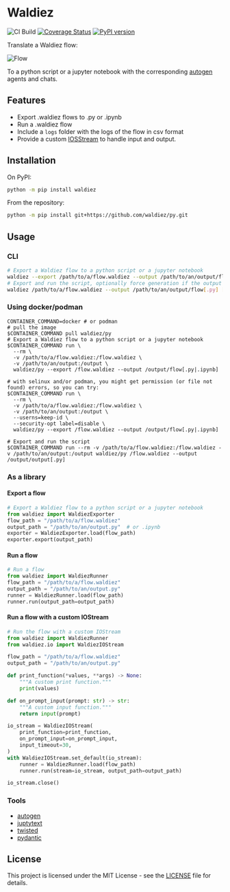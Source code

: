# Waldiez

![CI Build](https://github.com/waldiez/py/actions/workflows/main.yaml/badge.svg) [![Coverage Status](https://coveralls.io/repos/github/waldiez/py/badge.svg)](https://coveralls.io/github/waldiez/py) [![PyPI version](https://badge.fury.io/py/waldiez.svg)](https://badge.fury.io/py/waldiez)

Translate a Waldiez flow:

![Flow](https://raw.githubusercontent.com/waldiez/py/refs/heads/main/docs/flow.png)

To a python script or a jupyter notebook with the corresponding [autogen](https://github.com/microsoft/autogen/) agents and chats.

## Features

- Export .waldiez flows to .py or .ipynb
- Run a .waldiez flow
- Include a `logs` folder with the logs of the flow in csv format
- Provide a custom [IOSStream](https://autogen-ai.github.io/autogen/docs/reference/io/base#iostream) to handle input and output.

## Installation

On PyPI:

```bash
python -m pip install waldiez
```

From the repository:

```bash
python -m pip install git+https://github.com/waldiez/py.git
```

## Usage

### CLI

```bash
# Export a Waldiez flow to a python script or a jupyter notebook
waldiez --export /path/to/a/flow.waldiez --output /path/to/an/output/flow[.py|.ipynb]
# Export and run the script, optionally force generation if the output file already exists
waldiez /path/to/a/flow.waldiez --output /path/to/an/output/flow[.py] [--force]
```

### Using docker/podman

```shell
CONTAINER_COMMAND=docker # or podman
# pull the image
$CONTAINER_COMMAND pull waldiez/py
# Export a Waldiez flow to a python script or a jupyter notebook
$CONTAINER_COMMAND run \
  --rm \
  -v /path/to/a/flow.waldiez:/flow.waldiez \
  -v /path/to/an/output:/output \
  waldiez/py --export /flow.waldiez --output /output/flow[.py|.ipynb]

# with selinux and/or podman, you might get permission (or file not found) errors, so you can try:
$CONTAINER_COMMAND run \
  --rm \
  -v /path/to/a/flow.waldiez:/flow.waldiez \
  -v /path/to/an/output:/output \
  --userns=keep-id \
  --security-opt label=disable \
  waldiez/py --export /flow.waldiez --output /output/flow[.py|.ipynb]
```

```shell
# Export and run the script
$CONTAINER_COMMAND run --rm -v /path/to/a/flow.waldiez:/flow.waldiez -v /path/to/an/output:/output waldiez/py /flow.waldiez --output /output/output[.py]
```

### As a library

#### Export a flow

```python
# Export a Waldiez flow to a python script or a jupyter notebook
from waldiez import WaldiezExporter
flow_path = "/path/to/a/flow.waldiez"
output_path = "/path/to/an/output.py"  # or .ipynb
exporter = WaldiezExporter.load(flow_path)
exporter.export(output_path)
```
  
#### Run a flow

```python
# Run a flow
from waldiez import WaldiezRunner
flow_path = "/path/to/a/flow.waldiez"
output_path = "/path/to/an/output.py"
runner = WaldiezRunner.load(flow_path)
runner.run(output_path=output_path)
```

#### Run a flow with a custom IOStream

```python
# Run the flow with a custom IOStream
from waldiez import WaldiezRunner
from waldiez.io import WaldiezIOStream

flow_path = "/path/to/a/flow.waldiez"
output_path = "/path/to/an/output.py"

def print_function(*values, **args) -> None:
    """A custom print function."""
    print(values)

def on_prompt_input(prompt: str) -> str:
    """A custom input function."""
    return input(prompt)

io_stream = WaldiezIOStream(
    print_function=print_function,
    on_prompt_input=on_prompt_input,
    input_timeout=30,
)
with WaldiezIOStream.set_default(io_stream):
    runner = WaldiezRunner.load(flow_path)
    runner.run(stream=io_stream, output_path=output_path)

io_stream.close()

```

### Tools

- [autogen](https://github.com/microsoft/autogen/)
- [juptytext](https://github.com/mwouts/jupytext)
- [twisted](https://github.com/twisted/twisted)
- [pydantic](https://github.com/pydantic/pydantic)

## License

This project is licensed under the MIT License - see the [LICENSE](https://github.com/waldiez/py/blob/main/LICENSE) file for details.

